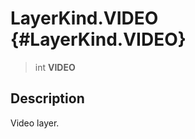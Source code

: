 LayerKind.VIDEO {#LayerKind.VIDEO}
===============

> int **VIDEO**

Description
-----------

Video layer.
